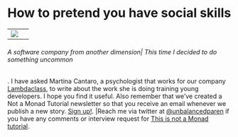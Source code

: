 # **How to pretend you have social skills**




||  |
|--|--|
|![](https://miro.medium.com/max/260/1*Zn-cHY_cpFVxmhkIAwhYzw.png?q=20) 

###### A software company from another dimension| This time I decided to do something uncommon

. I have asked Martina Cantaro, a psychologist that works for our company [Lambdaclass,](http://lambdaclass.com/) to write about the work she is doing training young developers. I hope you find it useful. 
Also remember that we’ve created a Not a Monad Tutorial newsletter so that you receive an email whenever we publish a new story. [Sign up!](https://mailchi.mp/9302d4f60de9/not-a-monad-tutorial).   |Reach me via twitter at [@unbalancedparen](https://twitter.com/unbalancedparen) if you have any comments or interview request for [This is not a Monad tutorial](https://medium.com/this-is-not-a-monad-tutorial/).




